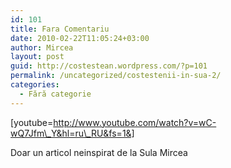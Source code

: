 ```yaml
---
id: 101
title: Fara Comentariu
date: 2010-02-22T11:05:24+03:00
author: Mircea
layout: post
guid: http://costestean.wordpress.com/?p=101
permalink: /uncategorized/costestenii-in-sua-2/
categories:
  - Fără categorie
---
```

[youtube=http://www.youtube.com/watch?v=wC-wQ7Jfm\_Y&hl=ru\_RU&fs=1&]

Doar un articol neinspirat de la Sula Mircea